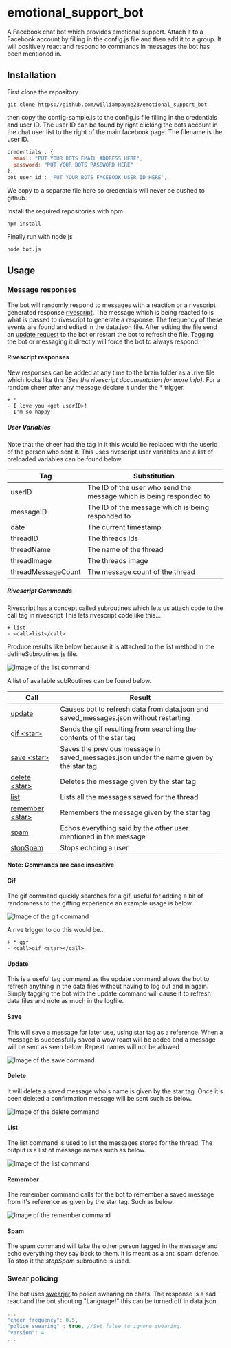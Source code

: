 # emotional_support_bot
A Facebook chat bot which provides emotional support. Attach it to a Facebook account by filling in the config.js file and then add it to a group. It will positively react and respond to commands in messages the bot has been mentioned in.

## Installation
First clone the repository
```
git clone https://github.com/williampayne23/emotional_support_bot
```
then copy the config-sample.js to the config.js file filling in the credentials and user ID. The user ID can be found by right clicking the bots account in the chat user list to the right of the main facebook page. The filename is the user ID.
```javascript
credentials : {
  email: "PUT YOUR BOTS EMAIL ADDRESS HERE",
  password: "PUT YOUR BOTS PASSWORD HERE"
},
bot_user_id : 'PUT YOUR BOTS FACEBOOK USER ID HERE',
```
We copy to a separate file here so credentials will never be pushed to github. 

Install the required repositories with npm.
```shell
npm install
```
Finally run with node.js
```shell
node bot.js
```
## Usage
### Message responses
The bot will randomly respond to messages with a reaction or a rivescript generated response [rivescript](https://www.rivescript.com/docs/tutorial). The message which is being reacted to is what is passed to rivescript to generate a response.
The frequency of these events are found and edited in the data.json file.
After editing the file send an [update request](#update) to the bot or restart the bot to refresh the file. Tagging the bot or messaging it directly will force the bot to always respond.
#### Rivescript responses
New responses can be added at any time to the brain folder as a .rive file which looks like this *(See the rivescript documentation for more info)*. For a random cheer after any message declare it under the * trigger.
```rivescript
+ *
- I love you <get userID>!
- I'm so happy!
```

##### User Variables

Note that the cheer had the tag <get userId> in it this would be replaced with the userId of the person who sent it. This uses rivescript user variables and a list of preloaded variables can be found below.

|Tag        |Substitution        |
|-----------|--------------------|
|userID    |The ID of the user who send the message which is being responded to|
|messageID |The ID of the message which is being responded to|
|date      |The current timestamp|
|threadID  |The threads Ids|
|threadName|The name of the thread|
|threadImage|The threads image|
|threadMessageCount|The message count of the thread|

##### Rivescript Commands
 Rivescript has a concept called subroutines which lets us attach code to the call tag in rivescript This lets rivescript code like this...
 ```
 + list
 - <call>list</call>
 ```

 Produce results like below because it is attached to the list method in the defineSubroutines.js file.

  ![Image of the list command](/images/ListCommand.png)

A list of available subRoutines can be found below.

|Call| Result          |
|-------------|-----------------|
|[update](#update)|Causes bot to refresh data from data.json and saved_messages.json without restarting|
|[gif <star\>](#gif)|Sends the gif resulting from searching the contents of the star tag|
|[save <star\>](#save)|Saves the previous message in saved_messages.json under the name given by the star tag|
|[delete <star\>](#delete)|Deletes the message given by the star tag|
|[list](#list)|Lists all the messages saved for the thread|
|[remember <star\>](#remember)|Remembers the message given by the star tag|
|[spam](#spam)|Echos everything said by the other user mentioned in the message|
|[stopSpam](#spam)|Stops echoing a user|

**Note: Commands are case insesitive**
#### Gif
The gif command quickly searches for a gif, useful for adding a bit of randomness to the giffing experience an example usage is below.

![Image of the gif command](/images/gifCommand.png)

A rive trigger to do this would be...
```
+ * gif
- <call>gif <star></call>
```

#### Update
This is a useful tag command as the update command allows the bot to refresh anything in the data files without having to log out and in again. Simply tagging the bot with the update command will cause it to refresh data files and note as much in the logfile.

#### Save
This will save a message for later use, using star tag as a reference. When a message is successfully saved a wow react will be added and a message will be sent as seen below. Repeat names will not be allowed

![Image of the save command](/images/saveCommand.png)

#### Delete

It will delete a saved message who's name is given by the star tag. Once it's been deleted a confirmation message will be sent such as below.

![Image of the delete command](/images/deleteCommand.png)

#### List

The list command is used to list the messages stored for the thread. The output is a list of message names such as below.

![Image of the list command](/images/listCommand.png)

#### Remember

The remember command calls for the bot to remember a saved message from it's reference as given by the star tag. Such as below.

![Image of the remember command](/images/rememberCommand.png)

#### Spam

The spam command will take the other person tagged in the message and echo everything they say back to them. It is meant as a anti spam defence. To stop it the *stopSpam* subroutine is used.

### Swear policing
The bot uses [swearjar](https://github.com/raymondjavaxx/swearjar-node) to police swearing on chats. The response is a sad react and the bot shouting "Language!" this can be turned off in data.json
```javascript
...
"cheer_frequency": 0.5,
"police_swearing" : true, //Set false to ignore swearing.
"version": 4
...
```
